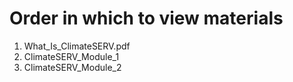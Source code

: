 # Order in which to view materials 

1. What_Is_ClimateSERV.pdf
2. ClimateSERV_Module_1
3. ClimateSERV_Module_2
